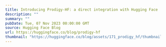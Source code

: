 ```yaml
---
title: Introducing Prodigy-HF: a direct integration with Hugging Face
description: ""
summary: ""
pubDate: Tue, 07 Nov 2023 00:00:00 GMT
source: Hugging Face Blog
url: https://huggingface.co/blog/prodigy-hf
thumbnail: "https://huggingface.co/blog/assets/171_prodigy_hf/thumbnail.png"
---
```


